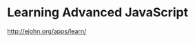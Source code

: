 <!--
id: 1376524435
link: http://kevinisom.info/post/1376524435/learning-advanced-javascript
slug: learning-advanced-javascript
date: Sat Oct 23 2010 12:36:21 GMT+1300 (NZDT)
raw: {"blog_name":"kevinisom","id":1376524435,"post_url":"http://kevinisom.info/post/1376524435/learning-advanced-javascript","slug":"learning-advanced-javascript","type":"link","date":"2010-10-22 23:36:21 GMT","timestamp":1287790581,"state":"published","format":"html","reblog_key":"J6OSXsWM","tags":[],"short_url":"http://tmblr.co/Zw68Yy1I31YJ","highlighted":[],"feed_item":"http://ejohn.org/apps/learn/","from_feed_id":"650234","note_count":0,"title":"Learning Advanced JavaScript","url":"http://ejohn.org/apps/learn/","description":""}
publish: 2010-10-023
tags: 
title: Learning Advanced JavaScript
-->


Learning Advanced JavaScript
============================

<http://ejohn.org/apps/learn/>

